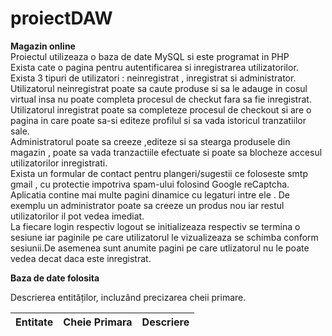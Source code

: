# proiectDAW
<b>Magazin online</b> <br>
Proiectul utilizeaza o baza de date MySQL si este programat in PHP <br>
Exista cate o pagina pentru autentificarea si inregistrarea utilizatorilor.<br>
Exista 3 tipuri de utilizatori : neinregistrat , inregistrat si administrator. <br>
Utilizatorul neinregistrat poate sa caute produse si sa le adauge in cosul virtual insa nu poate completa procesul de checkut fara sa fie inregistrat.<br>
Utilizatorul inregistrat poate sa completeze procesul de checkout si are o pagina in care poate sa-si editeze profilul si sa vada istoricul tranzatiilor sale.<br>
Administratorul poate sa creeze ,editeze si sa stearga produsele din magazin , poate sa vada tranzactiile efectuate si poate sa blocheze accesul utilizatorilor inregistrati.<br>
Exista un formular de contact pentru plangeri/sugestii ce foloseste smtp gmail , cu protectie impotriva spam-ului folosind Google reCaptcha. <br>
Aplicatia contine mai multe pagini dinamice cu legaturi intre ele . De exemplu un administrator poate sa creeze un produs nou iar restul utilizatorilor il pot vedea imediat.<br>
La fiecare login respectiv logout se initializeaza respectiv se termina o sesiune iar paginile pe care utilizatorul le vizualizeaza se schimba conform sesiunii.De asemenea sunt anumite pagini pe care utlizatorul nu le poate vedea decat daca este inregistrat. <br>

<b>Baza de date folosita</b> <br>

Descrierea entităților, incluzând precizarea cheii primare. <br>
<table>
  <thead>
    <th>Entitate</th>
    <th>Cheie Primara</th>
    <th colspan="3">Descriere</th>
  </thead>
</table>
